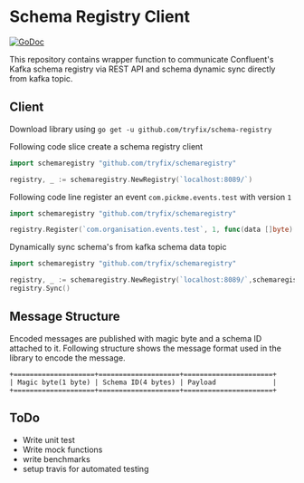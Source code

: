 # Schema Registry Client

[![GoDoc](https://godoc.org/github.com/tryfix/schemaregistry?status.svg)](https://godoc.org/github.com/tryfix/schemaregistry)

This repository contains wrapper function to communicate 
Confluent's Kafka schema registry via REST API and 
schema dynamic sync directly from kafka topic.

Client
------
Download library using `go get -u github.com/tryfix/schema-registry`

Following code slice create a schema registry client 
```go
import schemaregistry "github.com/tryfix/schemaregistry"

registry, _ := schemaregistry.NewRegistry(`localhost:8089/`)
```

Following code line register an event `com.pickme.events.test` with version `1`
```go
import schemaregistry "github.com/tryfix/schemaregistry"

registry.Register(`com.organisation.events.test`, 1, func(data []byte) (v interface{}, err error)
```

Dynamically sync schema's from kafka schema data topic
```go
import schemaregistry "github.com/tryfix/schemaregistry"

registry, _ := schemaregistry.NewRegistry(`localhost:8089/`,schemaregistry.WithBackgroundSync([]string{`localhost:9092`}, `__schemas`))
registry.Sync()
```

Message Structure
-----------------
Encoded messages are published with magic byte and a schema ID attached to it.
Following structure shows the message format used in the library to encode the message. 

    +====================+====================+======================+
    | Magic byte(1 byte) | Schema ID(4 bytes) | Payload              |
    +====================+====================+======================+

ToDo
----
 - Write unit test
 - Write mock functions
 - write benchmarks
 - setup travis for automated testing

